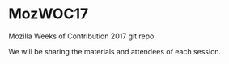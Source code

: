 # MozWOC17
Mozilla Weeks of Contribution 2017 git repo

We will be sharing the materials and attendees of each session.
